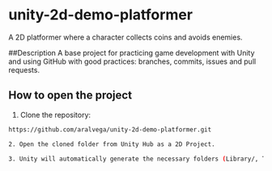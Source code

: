 # unity-2d-demo-platformer
A 2D platformer where a character collects coins and avoids enemies.

##Description
A base project for practicing game development with Unity and using GitHub with good practices: branches, commits, issues and pull requests.

## How to open the project
1. Clone the repository:
```bash
https://github.com/aralvega/unity-2d-demo-platformer.git

2. Open the cloned folder from Unity Hub as a 2D Project.

3. Unity will automatically generate the necessary folders (Library/, Temp/, etc.).
